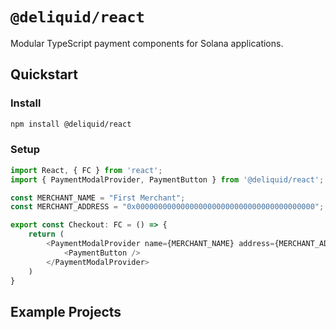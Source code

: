 # `@deliquid/react`

Modular TypeScript payment components for Solana applications.

## Quickstart

### Install

```bash
npm install @deliquid/react
```

### Setup

```typescript
import React, { FC } from 'react';
import { PaymentModalProvider, PaymentButton } from '@deliquid/react';

const MERCHANT_NAME = "First Merchant";
const MERCHANT_ADDRESS = "0x0000000000000000000000000000000000000000";

export const Checkout: FC = () => {
    return (
        <PaymentModalProvider name={MERCHANT_NAME} address={MERCHANT_ADDRESS}>
            <PaymentButton />
        </PaymentModalProvider>
    )
}
```

## Example Projects
